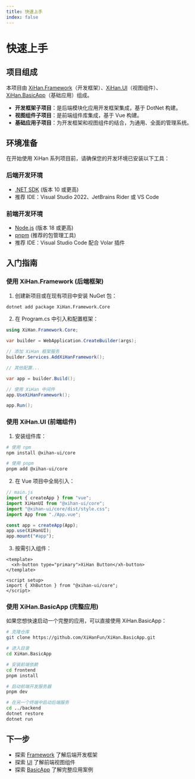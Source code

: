 ```yaml
---
title: 快速上手
index: false
---
```


# 快速上手

## 项目组成

本项目由 [XiHan.Framework](https://github.com/XiHanFun/XiHan.Framework)（开发框架）、[XiHan.UI](https://github.com/XiHanFun/XiHan.UI)（视图组件）、[XiHan.BasicApp](https://github.com/XiHanFun/XiHan.BasicApp)（基础应用）组成。

- **开发框架子项目**：是后端模块化应用开发框架集成，基于 DotNet 构建。
- **视图组件子项目**：是前端组件库集成，基于 Vue 构建。
- **基础应用子项目**：为开发框架和视图组件的结合，为通用、全面的管理系统。

## 环境准备

在开始使用 XiHan 系列项目前，请确保您的开发环境已安装以下工具：

### 后端开发环境

- [.NET SDK](https://dotnet.microsoft.com/download) (版本 10 或更高)
- 推荐 IDE：Visual Studio 2022、JetBrains Rider 或 VS Code

### 前端开发环境

- [Node.js](https://nodejs.org/) (版本 18 或更高)
- [pnpm](https://pnpm.io/installation) (推荐的包管理工具)
- 推荐 IDE：Visual Studio Code 配合 Volar 插件

## 入门指南

### 使用 XiHan.Framework (后端框架)

1. 创建新项目或在现有项目中安装 NuGet 包：

```bash
dotnet add package XiHan.Framework.Core
```

2. 在 Program.cs 中引入和配置框架：

```csharp
using XiHan.Framework.Core;

var builder = WebApplication.CreateBuilder(args);

// 添加 XiHan 框架服务
builder.Services.AddXiHanFramework();

// 其他配置...

var app = builder.Build();

// 使用 XiHan 中间件
app.UseXiHanFramework();

app.Run();
```

### 使用 XiHan.UI (前端组件)

1. 安装组件库：

```bash
# 使用 npm
npm install @xihan-ui/core

# 使用 pnpm
pnpm add @xihan-ui/core
```

2. 在 Vue 项目中全局引入：

```js
// main.js
import { createApp } from "vue";
import XiHanUI from "@xihan-ui/core";
import "@xihan-ui/core/dist/style.css";
import App from "./App.vue";

const app = createApp(App);
app.use(XiHanUI);
app.mount("#app");
```

3. 按需引入组件：

```vue
<template>
  <xh-button type="primary">XiHan Button</xh-button>
</template>

<script setup>
import { XhButton } from "@xihan-ui/core";
</script>
```

### 使用 XiHan.BasicApp (完整应用)

如果您想快速启动一个完整的应用，可以直接使用 XiHan.BasicApp：

```bash
# 克隆仓库
git clone https://github.com/XiHanFun/XiHan.BasicApp.git

# 进入目录
cd XiHan.BasicApp

# 安装前端依赖
cd frontend
pnpm install

# 启动前端开发服务器
pnpm dev

# 在另一个终端中启动后端服务
cd ../backend
dotnet restore
dotnet run
```

## 下一步

- 探索 [Framework](./framework/index.md) 了解后端开发框架
- 探索 [UI](./ui/index.md) 了解前端视图组件
- 探索 [BasicApp](./basic-app/index.md) 了解完整应用案例
